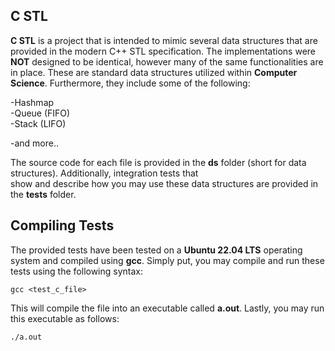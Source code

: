 ## C STL
**C STL** is a project that is intended to mimic several data structures that are provided in the modern C++ STL specification.
The implementations were **NOT** designed to be identical, however many of the same functionalities are in place. These are
standard data structures utilized within **Computer Science**. Furthermore, they include some of the following:

-Hashmap  
-Queue (FIFO)  
-Stack (LIFO)  
    
-and more..

The source code for each file is provided in the **ds** folder (short for data structures). Additionally, integration tests that  
show and describe how you may use these data structures are provided in the **tests** folder.  

## Compiling Tests

The provided tests have been tested on a **Ubuntu 22.04 LTS** operating system and compiled using **gcc**. Simply put, you may
compile and run these tests using the following syntax:

```
gcc <test_c_file>
```

This will compile the file into an executable called **a.out**. Lastly, you may run this executable as follows:

```
./a.out
```
